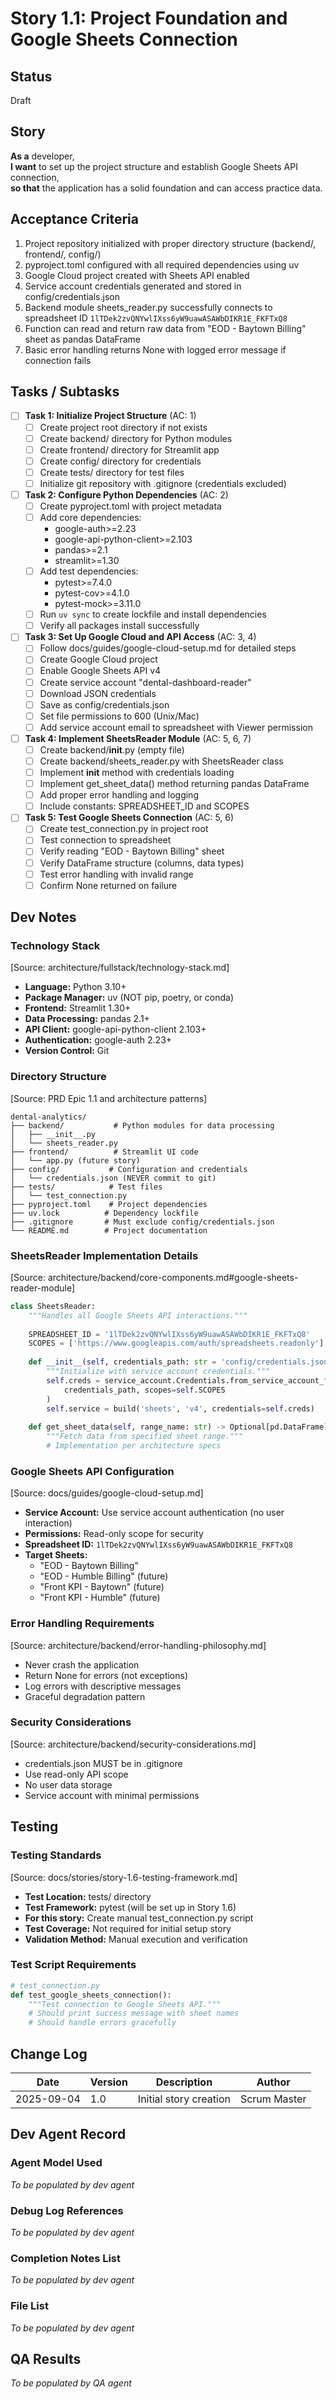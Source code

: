 # Story 1.1: Project Foundation and Google Sheets Connection

## Status
Draft

## Story
**As a** developer,  
**I want** to set up the project structure and establish Google Sheets API connection,  
**so that** the application has a solid foundation and can access practice data.

## Acceptance Criteria
1. Project repository initialized with proper directory structure (backend/, frontend/, config/)
2. pyproject.toml configured with all required dependencies using uv
3. Google Cloud project created with Sheets API enabled
4. Service account credentials generated and stored in config/credentials.json
5. Backend module sheets_reader.py successfully connects to spreadsheet ID `1lTDek2zvQNYwlIXss6yW9uawASAWbDIKR1E_FKFTxQ8`
6. Function can read and return raw data from "EOD - Baytown Billing" sheet as pandas DataFrame
7. Basic error handling returns None with logged error message if connection fails

## Tasks / Subtasks

- [ ] **Task 1: Initialize Project Structure** (AC: 1)
  - [ ] Create project root directory if not exists
  - [ ] Create backend/ directory for Python modules
  - [ ] Create frontend/ directory for Streamlit app
  - [ ] Create config/ directory for credentials
  - [ ] Create tests/ directory for test files
  - [ ] Initialize git repository with .gitignore (credentials excluded)

- [ ] **Task 2: Configure Python Dependencies** (AC: 2)
  - [ ] Create pyproject.toml with project metadata
  - [ ] Add core dependencies:
    - google-auth>=2.23
    - google-api-python-client>=2.103
    - pandas>=2.1
    - streamlit>=1.30
  - [ ] Add test dependencies:
    - pytest>=7.4.0
    - pytest-cov>=4.1.0
    - pytest-mock>=3.11.0
  - [ ] Run `uv sync` to create lockfile and install dependencies
  - [ ] Verify all packages install successfully

- [ ] **Task 3: Set Up Google Cloud and API Access** (AC: 3, 4)
  - [ ] Follow docs/guides/google-cloud-setup.md for detailed steps
  - [ ] Create Google Cloud project
  - [ ] Enable Google Sheets API v4
  - [ ] Create service account "dental-dashboard-reader"
  - [ ] Download JSON credentials
  - [ ] Save as config/credentials.json
  - [ ] Set file permissions to 600 (Unix/Mac)
  - [ ] Add service account email to spreadsheet with Viewer permission

- [ ] **Task 4: Implement SheetsReader Module** (AC: 5, 6, 7)
  - [ ] Create backend/__init__.py (empty file)
  - [ ] Create backend/sheets_reader.py with SheetsReader class
  - [ ] Implement __init__ method with credentials loading
  - [ ] Implement get_sheet_data() method returning pandas DataFrame
  - [ ] Add proper error handling and logging
  - [ ] Include constants: SPREADSHEET_ID and SCOPES

- [ ] **Task 5: Test Google Sheets Connection** (AC: 5, 6)
  - [ ] Create test_connection.py in project root
  - [ ] Test connection to spreadsheet
  - [ ] Verify reading "EOD - Baytown Billing" sheet
  - [ ] Verify DataFrame structure (columns, data types)
  - [ ] Test error handling with invalid range
  - [ ] Confirm None returned on failure

## Dev Notes

### Technology Stack
[Source: architecture/fullstack/technology-stack.md]
- **Language:** Python 3.10+
- **Package Manager:** uv (NOT pip, poetry, or conda)
- **Frontend:** Streamlit 1.30+
- **Data Processing:** pandas 2.1+
- **API Client:** google-api-python-client 2.103+
- **Authentication:** google-auth 2.23+
- **Version Control:** Git

### Directory Structure
[Source: PRD Epic 1.1 and architecture patterns]
```
dental-analytics/
├── backend/           # Python modules for data processing
│   ├── __init__.py
│   └── sheets_reader.py
├── frontend/          # Streamlit UI code
│   └── app.py (future story)
├── config/           # Configuration and credentials
│   └── credentials.json (NEVER commit to git)
├── tests/            # Test files
│   └── test_connection.py
├── pyproject.toml    # Project dependencies
├── uv.lock          # Dependency lockfile
├── .gitignore       # Must exclude config/credentials.json
└── README.md        # Project documentation
```

### SheetsReader Implementation Details
[Source: architecture/backend/core-components.md#google-sheets-reader-module]
```python
class SheetsReader:
    """Handles all Google Sheets API interactions."""
    
    SPREADSHEET_ID = '1lTDek2zvQNYwlIXss6yW9uawASAWbDIKR1E_FKFTxQ8'
    SCOPES = ['https://www.googleapis.com/auth/spreadsheets.readonly']
    
    def __init__(self, credentials_path: str = 'config/credentials.json'):
        """Initialize with service account credentials."""
        self.creds = service_account.Credentials.from_service_account_file(
            credentials_path, scopes=self.SCOPES
        )
        self.service = build('sheets', 'v4', credentials=self.creds)
    
    def get_sheet_data(self, range_name: str) -> Optional[pd.DataFrame]:
        """Fetch data from specified sheet range."""
        # Implementation per architecture specs
```

### Google Sheets API Configuration
[Source: docs/guides/google-cloud-setup.md]
- **Service Account:** Use service account authentication (no user interaction)
- **Permissions:** Read-only scope for security
- **Spreadsheet ID:** `1lTDek2zvQNYwlIXss6yW9uawASAWbDIKR1E_FKFTxQ8`
- **Target Sheets:**
  - "EOD - Baytown Billing"
  - "EOD - Humble Billing" (future)
  - "Front KPI - Baytown" (future)
  - "Front KPI - Humble" (future)

### Error Handling Requirements
[Source: architecture/backend/error-handling-philosophy.md]
- Never crash the application
- Return None for errors (not exceptions)
- Log errors with descriptive messages
- Graceful degradation pattern

### Security Considerations
[Source: architecture/backend/security-considerations.md]
- credentials.json MUST be in .gitignore
- Use read-only API scope
- No user data storage
- Service account with minimal permissions

## Testing

### Testing Standards
[Source: docs/stories/story-1.6-testing-framework.md]
- **Test Location:** tests/ directory
- **Test Framework:** pytest (will be set up in Story 1.6)
- **For this story:** Create manual test_connection.py script
- **Test Coverage:** Not required for initial setup story
- **Validation Method:** Manual execution and verification

### Test Script Requirements
```python
# test_connection.py
def test_google_sheets_connection():
    """Test connection to Google Sheets API."""
    # Should print success message with sheet names
    # Should handle errors gracefully
```

## Change Log

| Date | Version | Description | Author |
|------|---------|-------------|--------|
| 2025-09-04 | 1.0 | Initial story creation | Scrum Master |

## Dev Agent Record

### Agent Model Used
_To be populated by dev agent_

### Debug Log References
_To be populated by dev agent_

### Completion Notes List
_To be populated by dev agent_

### File List
_To be populated by dev agent_

## QA Results
_To be populated by QA agent_